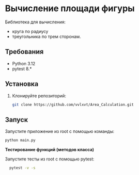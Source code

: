 # Вычисление площади фигуры
Библиотека для вычисления: 
- круга по радиусу 
- треугольника по трем сторонам.

## Требования

- Python 3.12
- pytest 8.*

## Установка

1. Клонируйте репозиторий:
    ```bash
    git clone https://github.com/vvlxvt/Area_Calculation.git
    ```

## Запуск

Запустите приложение из root с помощью команды:
   ```bash
   python main.py
   ```

**Тестирование функций (методов класса)**

Запустите тесты из root с помощью pytest:

```bash
  pytest -v -s
```
